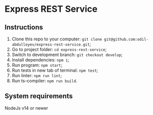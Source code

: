 # Express REST Service

## Instructions

1. Clone this repo to your computer: `git clone git@github.com:odil-abdulloyev/express-rest-service.git`;
2. Go to project folder: `cd express-rest-service`;
3. Switch to development branch: `git checkout develop`;
4. Install dependencies: `npm i`;
5. Run program: `npm start`;
6. Run tests in new tab of terminal: `npm test`;
7. Run linter: `npm run lint`;
8. Run ts-compiler: `npm run build`.

## System requirements
NodeJs v14 or newer